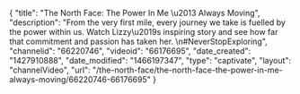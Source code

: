 {
    "title": "The North Face: The Power In Me \u2013 Always Moving",
    "description": "From the very first mile, every journey we take is fuelled by the power within us. Watch Lizzy\u2019s inspiring story and see how far that commitment and passion has taken her. \n#NeverStopExploring",
    "channelid": "66220746",
    "videoid": "66176695",
    "date_created": "1427910888",
    "date_modified": "1466197347",
    "type": "captivate",
    "layout": "channelVideo",
    "url": "\/the-north-face\/the-north-face-the-power-in-me-always-moving\/66220746-66176695"
}